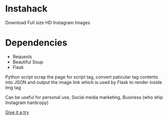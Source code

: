 # Instahack
Download Full size HD Instagram Images 

# Dependencies
* Requests
* Beautiful Soup
* Flask

Python script scrap the page for script tag, convert paticular tag contents into JSON and output the image link which is used by Flask to render inside Img tag

Can be useful for personal use, Social media marketing, Business (who ship Instagram hardcopy)

[Give it a try](http://bmanish001.pythonanywhere.com "Instahack")


